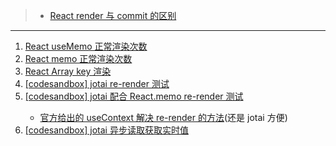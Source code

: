 > - [React render 与 commit 的区别](https://zh-hans.reactjs.org/blog/2018/09/10/introducing-the-react-profiler.html#browsing-commits)

---

<ol>
  <li><a href="./useMemo-render-times.html">React useMemo 正常渲染次数</a></li>
  <li><a href="./memo-render-times.html">React memo 正常渲染次数</a></li>
  <li><a href="./array-key-render.html">React Array key 渲染</a></li>
  <li><a href="https://codesandbox.io/s/jotai-accurate-render-6dmcdx" target="_blank">[codesandbox] jotai re-render
      测试</a></li>
  <li><a href="https://codesandbox.io/s/jotai-accurate-render-react-memo-c54ot5" target="_blank">[codesandbox] jotai 配合
      React.memo re-render 测试</a></li>
  <ul>
    <li><a href="https://github.com/facebook/react/issues/15156" target="_blank">官方给出的 useContext 解决 re-render 的方法<a>(还是
          jotai 方便)</li>
  </ul>
  <li><a href="https://codesandbox.io/s/jotai-async-state-r-w-sync-kgshxq?file=/src/App.js" target="_blank">[codesandbox] jotai 异步读取获取实时值</a></li>
</ol>